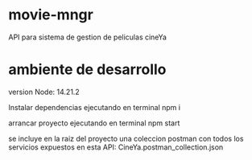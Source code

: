 # movie-mngr
API para sistema de gestion de peliculas cineYa

# ambiente de desarrollo
version Node: 14.21.2

Instalar dependencias ejecutando en terminal
npm i

arrancar proyecto ejecutando en terminal
npm start

se incluye en la raiz del proyecto una coleccion postman con todos los servicios expuestos en esta API:
CineYa.postman_collection.json
